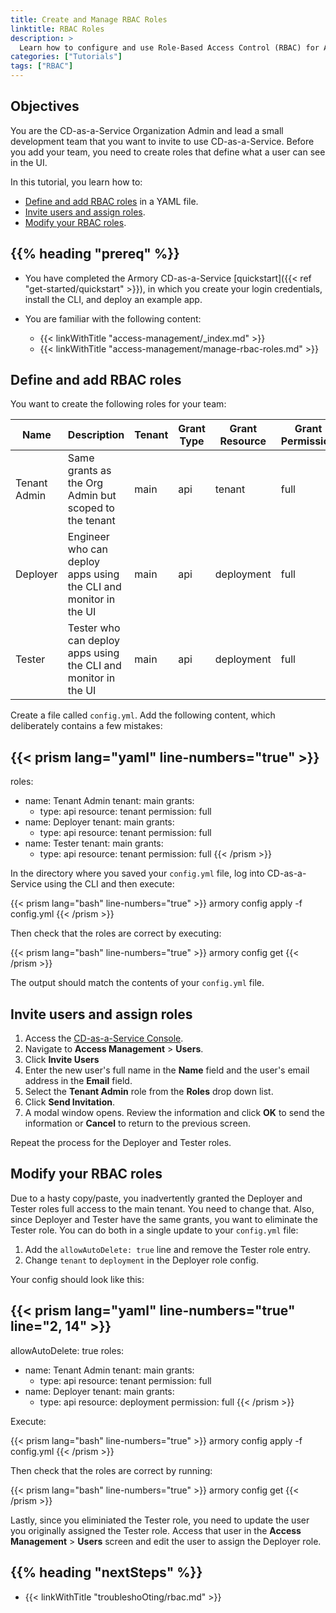 ```yaml
---
title: Create and Manage RBAC Roles
linktitle: RBAC Roles
description: >
  Learn how to configure and use Role-Based Access Control (RBAC) for Armory Continuous Deployment-as-a-Service users.
categories: ["Tutorials"]
tags: ["RBAC"]
---
```


## Objectives

You are the CD-as-a-Service Organization Admin and lead a small development team that you want to invite to use CD-as-a-Service. Before you add your team, you need to create roles that define what a user can see in the UI.


In this tutorial, you learn how to:

* [Define and add RBAC roles](#define-and-add-rbac-roles) in a YAML file.
* [Invite users and assign roles](#invite-users-and-assign-roles).
* [Modify your RBAC roles](#modify-your-rbac-roles).


## {{% heading "prereq" %}}

* You have completed the Armory CD-as-a-Service [quickstart]({{< ref "get-started/quickstart" >}}), in which you create your login credentials, install the CLI, and deploy an example app.
* You are familiar with the following content:

    * {{< linkWithTitle "access-management/_index.md" >}}
    * {{< linkWithTitle "access-management/manage-rbac-roles.md" >}}

## Define and add RBAC roles
<!-- add an M2M role once that's implemented in the UI -->

You want to create the following roles for your team:

| Name         | Description                                                      | Tenant | Grant Type | Grant Resource | Grant Permission |
|--------------|------------------------------------------------------------------|--------|------------|----------------|------------------|
| Tenant Admin | Same grants as the Org Admin but scoped to the tenant            | main   | api        | tenant         | full             |
| Deployer     | Engineer who can deploy apps using the CLI and monitor in the UI | main   | api        | deployment    | full             |
| Tester       | Tester who can deploy apps using the CLI and monitor in the UI   | main   | api        | deployment    | full             |


Create a file called `config.yml`.  Add the following content, which deliberately contains a few mistakes:

{{< prism lang="yaml" line-numbers="true" >}}
---
roles:
  - name: Tenant Admin
    tenant: main
    grants:
      - type: api
        resource: tenant
        permission: full
  - name: Deployer
    tenant: main
    grants:
      - type: api
        resource: tenant
        permission: full
  - name: Tester
    tenant: main
    grants:
      - type: api
        resource: tenant
        permission: full
{{< /prism >}}

In the directory where you saved your `config.yml` file, log into CD-as-a-Service using the CLI and then execute:

{{< prism lang="bash" line-numbers="true" >}}
armory config apply -f config.yml
{{< /prism >}}

Then check that the roles are correct by executing:

{{< prism lang="bash" line-numbers="true" >}}
armory config get
{{< /prism >}}

The output should match the contents of your `config.yml` file.

## Invite users and assign roles

1. Access the [CD-as-a-Service Console](https://console.cloud.armory.io).
1. Navigate to **Access Management** > **Users**.
1. Click **Invite Users**
1. Enter the new user's full name in the **Name** field and the user's email address in the **Email** field.
1. Select the **Tenant Admin** role from the **Roles** drop down list.
1. Click **Send Invitation**.
1. A modal window opens. Review the information and click **OK** to send the information or **Cancel** to return to the previous screen.

Repeat the process for the Deployer and Tester roles.

<!--
## Create Client Credentials and assign a role

1. Access the [CD-as-a-Service Console](https://console.cloud.armory.io).
1. Navigate to **Access Management** > **Client Credentials**.

-->



## Modify your RBAC roles

Due to a hasty copy/paste, you inadvertently granted the Deployer and Tester roles full access to the main tenant. You need to change that. Also, since Deployer and Tester have the same grants, you want to eliminate the Tester role. You can do both in a single update to your `config.yml` file:

1. Add the `allowAutoDelete: true` line and remove the Tester role entry.
1. Change `tenant` to `deployment` in the Deployer role config.

Your config should look like this:

{{< prism lang="yaml" line-numbers="true" line="2, 14" >}}
---
allowAutoDelete: true
roles:
  - name: Tenant Admin
    tenant: main
    grants:
      - type: api
        resource: tenant
        permission: full
  - name: Deployer
    tenant: main
    grants:
      - type: api
        resource: deployment
        permission: full
{{< /prism >}}

Execute:

{{< prism lang="bash" line-numbers="true" >}}
armory config apply -f config.yml
{{< /prism >}}

Then check that the roles are correct by running:

{{< prism lang="bash" line-numbers="true" >}}
armory config get
{{< /prism >}}

Lastly, since you eliminiated the Tester role, you need to update the user you originally assigned the Tester role. Access that user in the **Access Management** > **Users** screen and edit the user to assign the Deployer role.

## {{% heading "nextSteps" %}}

* {{< linkWithTitle "troubleshoOting/rbac.md" >}}
